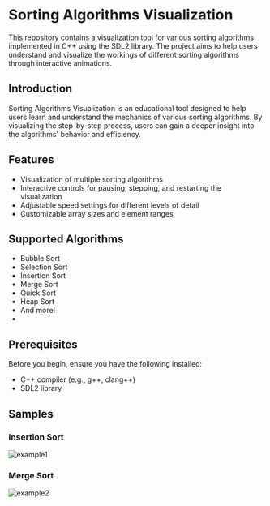 # Sorting Algorithms Visualization

This repository contains a visualization tool for various sorting algorithms implemented in C++ using the SDL2 library. The project aims to help users understand and visualize the workings of different sorting algorithms through interactive animations.

## Introduction

Sorting Algorithms Visualization is an educational tool designed to help users learn and understand the mechanics of various sorting algorithms. By visualizing the step-by-step process, users can gain a deeper insight into the algorithms' behavior and efficiency.

## Features

* Visualization of multiple sorting algorithms
* Interactive controls for pausing, stepping, and restarting the visualization
* Adjustable speed settings for different levels of detail
* Customizable array sizes and element ranges

## Supported Algorithms

* Bubble Sort
* Selection Sort
* Insertion Sort
* Merge Sort
* Quick Sort
* Heap Sort
* And more!
* 
## Prerequisites

Before you begin, ensure you have the following installed:
* C++ compiler (e.g., g++, clang++)
* SDL2 library

## Samples

### Insertion Sort

![example1](https://github.com/user-attachments/assets/f7b69296-e025-4e82-beb0-15534ae42296)

### Merge Sort

![example2](https://github.com/user-attachments/assets/e6ede54a-b86b-4e5b-9a27-e0c1e9cd1ab8)
